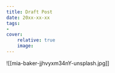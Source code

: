 ```yaml
---
title: Draft Post
date: 20xx-xx-xx
tags:
- 
cover:
    relative: true
    image: 
---
```



![[mia-baker-jjhvyxm34nY-unsplash.jpg]]